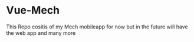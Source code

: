 # Vue-Mech

This Repo cositis of my Mech mobileapp for now but in the future will have the web app and many more
